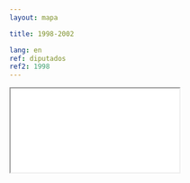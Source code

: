 ```yaml
---
layout: mapa

title: 1998-2002

lang: en
ref: diputados
ref2: 1998
---
```


<div>
<iframe class="mapa-iframe" src="../../repo_mapas/output/legislaturas/1989-presente/1998-2002_Diputados.html"></iframe>
</div>

